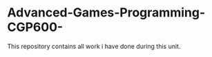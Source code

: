 # Advanced-Games-Programming-CGP600-
This repository contains all work i have done during this unit.
